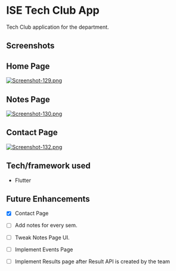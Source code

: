 # ISE Tech Club App

Tech Club application for the department.


## Screenshots

## Home Page
[![Screenshot-129.png](https://i.postimg.cc/7hk5K9DQ/Screenshot-129.png)](https://postimg.cc/bDmYJQZQ)
## Notes Page
[![Screenshot-130.png](https://i.postimg.cc/SRfJ39xQ/Screenshot-130.png)](https://postimg.cc/rRzVtK47)
## Contact Page
[![Screenshot-132.png](https://i.postimg.cc/gkGwRggx/Screenshot-132.png)](https://postimg.cc/DmYy3Pkh)

## Tech/framework used

  - Flutter
  
  
## Future Enhancements

  - [x] Contact Page
  - [ ] Add notes for every sem.
  - [ ] Tweak Notes Page UI.
  - [ ] Implement Events Page
  - [ ] Implement Results page after Result API is created by the team

